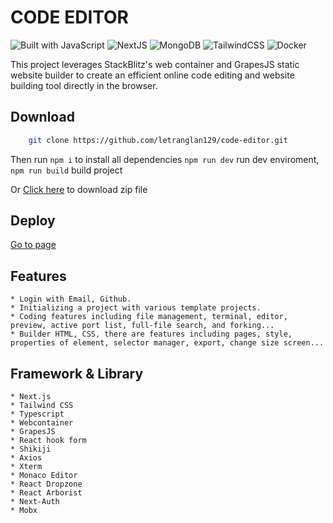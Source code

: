 # CODE EDITOR

![Built with JavaScript](https://img.shields.io/badge/Built%20with-Typescript-blue?style=for-the-badge&logo=typescript)
![NextJS](https://img.shields.io/badge/next%20js-000000?style=for-the-badge&logo=nextdotjs&logoColor=white)
![MongoDB](https://img.shields.io/badge/MongoDB-4EA94B?style=for-the-badge&logo=mongodb&logoColor=white)
![TailwindCSS](https://img.shields.io/badge/Tailwind_CSS-38B2AC?style=for-the-badge&logo=tailwind-css&logoColor=white)
![Docker](https://img.shields.io/badge/Docker-2CA5E0?style=for-the-badge&logo=docker&logoColor=white)

This project leverages StackBlitz's web container and GrapesJS static website builder to create an efficient online code editing and website building tool directly in the browser.

## Download

```bash
    git clone https://github.com/letranglan129/code-editor.git
```
Then run ` npm i ` to install all dependencies `npm run dev` run dev enviroment, `npm run build` build project
    


Or [Click here](https://github.com/letranglan129/code-editor.git) to download zip file


## Deploy

[Go to page](https://code.letranglan.top/)

## Features

    * Login with Email, Github.
    * Initializing a project with various template projects.
    * Coding features including file management, terminal, editor, preview, active port list, full-file search, and forking...
    * Builder HTML, CSS, there are features including pages, style, properties of element, selector manager, export, change size screen...

## Framework & Library
    * Next.js
    * Tailwind CSS
    * Typescript
    * Webcontainer
    * GrapesJS
    * React hook form
    * Shikiji
    * Axios
    * Xterm
    * Monaco Editor
    * React Dropzone
    * React Arborist
    * Next-Auth
    * Mobx